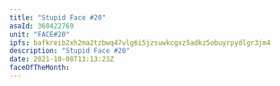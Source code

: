 ```yaml
---
title: "Stupid Face #20"
asaId: 360422769
unit: "FACE#20"
ipfs: bafkreib2xh2ma2tzbwq47vlg6i5jzsuwkcgxz5adkz5obuyrpydlgr3jm4
description: "Stupid Face #20"
date: 2021-10-08T13:13:23Z
faceOfTheMonth:
---
```


